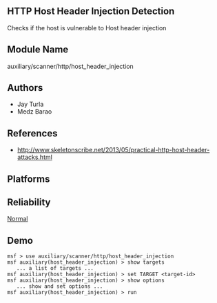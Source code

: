 ## HTTP Host Header Injection Detection

Checks if the host is vulnerable to Host header injection


## Module Name
auxiliary/scanner/http/host_header_injection

## Authors
* Jay Turla
* Medz Barao


## References
* http://www.skeletonscribe.net/2013/05/practical-http-host-header-attacks.html




## Platforms


## Reliability
[Normal](https://github.com/rapid7/metasploit-framework/wiki/Exploit-Ranking)

## Demo

```
msf > use auxiliary/scanner/http/host_header_injection
msf auxiliary(host_header_injection) > show targets
   ... a list of targets ...
msf auxiliary(host_header_injection) > set TARGET <target-id>
msf auxiliary(host_header_injection) > show options
   ... show and set options ...
msf auxiliary(host_header_injection) > run
```
    
    